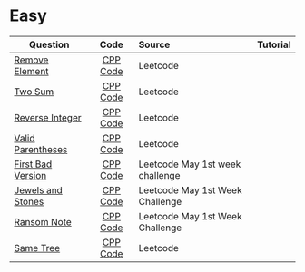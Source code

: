 # Easy
|Question|    Code    |     Source    |Tutorial|
|----------|:-------------:|:------|-----:|
|  [Remove Element](https://leetcode.com/problems/remove-element/)  |  [CPP Code](https://github.com/SwapnanilDhol/Coding-Interview-Challenges/blob/master/CPP/Easy/Remove-Element.cpp) |Leetcode||
|[Two Sum](https://leetcode.com/problems/two-sum/)|[CPP Code](https://github.com/SwapnanilDhol/Coding-Interview-Challenges/blob/master/CPP/Easy/Two-Sum.cpp)|Leetcode||
|[Reverse Integer](https://leetcode.com/problems/reverse-integer/)|[CPP Code](https://github.com/SwapnanilDhol/Coding-Interview-Challenges/blob/master/CPP/Easy/Reverse-Integer.cpp)|Leetcode||
|[Valid Parentheses](https://leetcode.com/problems/valid-parentheses/)|[CPP Code](https://github.com/SwapnanilDhol/Coding-Interview-Challenges/blob/master/CPP/Easy/Valid-Parentheses.cpp)|Leetcode||
|[First Bad Version](https://leetcode.com/problems/first-bad-version/)|[CPP Code](https://github.com/SwapnanilDhol/Coding-Interview-Challenges/blob/master/CPP/Easy/First-Bad-Version.cpp)|Leetcode May 1st week challenge||
|[Jewels and Stones](https://leetcode.com/problems/jewels-and-stones/)|[CPP Code](https://github.com/SwapnanilDhol/Coding-Interview-Challenges/blob/master/Swift/Easy/Jewels-And-Stones.cpp)|Leetcode May 1st Week Challenge||
|[Ransom Note](https://leetcode.com/problems/ransom-note/)|[CPP Code](https://github.com/SwapnanilDhol/Coding-Interview-Challenges/blob/master/Swift/Easy/Ransome-Note.cp)|Leetcode May 1st Week Challenge||
|[Same Tree](https://leetcode.com/problems/same-tree/)|[CPP Code](https://github.com/SwapnanilDhol/Coding-Interview-Challenges/blob/master/CPP/Easy/Same-Tree.cpp)|Leetcode||

